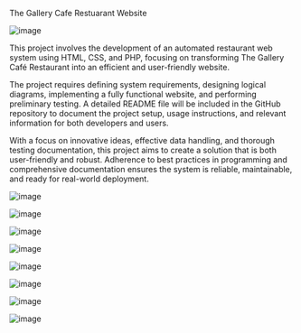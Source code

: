 The Gallery Cafe Restuarant Website

![image](https://github.com/user-attachments/assets/95f5fc5b-2cf0-4a09-a826-91257e1bb6b1)


This project involves the development of an automated restaurant web system using HTML, CSS, and PHP, focusing on transforming The Gallery Café Restaurant into an efficient and user-friendly website.

The project requires defining system requirements, designing logical diagrams, implementing a fully functional website, and performing preliminary testing. A detailed README file will be included in the GitHub repository to document the project setup, usage instructions, and relevant information for both developers and users.

With a focus on innovative ideas, effective data handling, and thorough testing documentation, this project aims to create a solution that is both user-friendly and robust. Adherence to best practices in programming and comprehensive documentation ensures the system is reliable, maintainable, and ready for real-world deployment.



![image](https://github.com/user-attachments/assets/3ff0d1e3-fcdb-4a9e-a7e2-90a0283920c4)

![image](https://github.com/user-attachments/assets/6db77d4e-e9cb-4671-8564-bbd202b69038)


![image](https://github.com/user-attachments/assets/d8ea91c5-751a-47c1-a6e2-04cc5a095764)


![image](https://github.com/user-attachments/assets/247e6e85-184d-4b1e-870a-bf6ac0f8c39a)

![image](https://github.com/user-attachments/assets/4bd02065-e02a-41a1-bafb-dbddcb3bb7cc)

![image](https://github.com/user-attachments/assets/0f370889-e7cd-4bc5-a033-5fd35a895f3c)

![image](https://github.com/user-attachments/assets/6ff8aed8-4c8e-47a6-9ffd-3106452fd50d)

![image](https://github.com/user-attachments/assets/72b383d4-eaa1-4e2a-9300-3200f0990cff)


